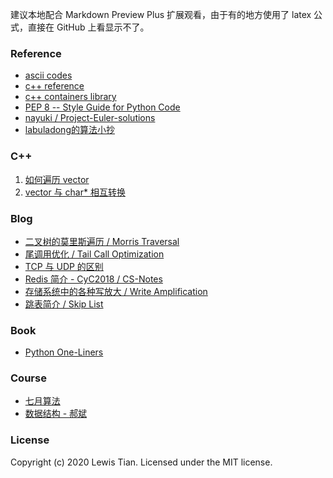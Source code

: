 建议本地配合 Markdown Preview Plus 扩展观看，由于有的地方使用了 latex 公式，直接在 GitHub 上看显示不了。

### Reference

- [ascii codes](http://www.cplusplus.com/doc/ascii/)
- [c++ reference](http://www.cplusplus.com/reference/)
- [c++ containers library](http://www.cplusplus.com/reference/stl/)
- [PEP 8 -- Style Guide for Python Code](https://www.python.org/dev/peps/pep-0008/)
- [nayuki / Project-Euler-solutions](https://github.com/nayuki/Project-Euler-solutions)
- [labuladong的算法小抄](https://labuladong.gitbook.io/algo/)



### C++

1. [如何遍历 vector](cpp/how-to-iterate-vector.md)
2. [vector 与 char* 相互转换](cpp/conversion-between-vector-and-char-star.md)


### Blog

- [二叉树的莫里斯遍历 / Morris Traversal](blog/tree-morris-traversal.md)
- [尾调用优化 / Tail Call Optimization](blog/tail-call-optimization.md)
- [TCP 与 UDP 的区别](blog/tcp-vs-udp.md)
- [Redis 简介 - CyC2018 / CS-Notes](blog/redis-cyc2018.md)
- [存储系统中的各种写放大 / Write Amplification](blog/storage-system-write-amplification.md)
- [跳表简介 / Skip List](blog/skip-list-intro.md)

### Book

- [Python One-Liners](book/python-one-liners)

### Course

- [七月算法](course/july-algorithm)
- [数据结构 - 郝斌](course/haobin-data-structure)

### License

Copyright (c) 2020 Lewis Tian. Licensed under the MIT license.
